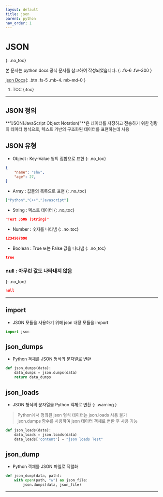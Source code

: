 ```yaml
---
layout: default
title: json
parent: python
nav_order: 1
---
```


# JSON
{: .no_toc}

본 문서는 python docs 공식 문서를 참고하여 작성되었습니다.
{: .fs-6 .fw-300 }

[json Docs][python json docs]{: .btn .fs-5 .mb-4. mb-md-0 }

1. TOC
{:toc}
---

## JSON 정의
**"JSON(JavaScript Object Notation)"**은 데이터를 저장하고 전송하기 위한 경량의 데이터 형식으로, 텍스트 기반의 구조화된 데이터를 표현하는데 사용

## JSON 유형
- Object : Key-Value 쌍의 집합으로 표현
{: .no_toc}

```json
{
    "name": "shw",
    "age": 27,
}
```

- Array : 값들의 목록으로 표현
{: .no_toc}

```json
["Python","C++","Javascript"]
```

- String : 텍스트 데이터 
{: .no_toc}

```json
"Test JSON (String)"
```   

- Number : 숫자를 나타냄
{: .no_toc}

```json
1234567890
```

- Boolean : True 또는 False 값을 나타냄
{: .no_toc}

```json
true
```

### null : 아무런 값도 나타내지 않음
{: .no_toc}
```json
null
```


---

## import
- JSON 모듈을 사용하기 위해 json 내장 모듈을 import

```py
import json
```

## json_dumps
- Python 객체를 JSON 형식의 문자열로 변환

```py
def json_dumps(data):
    data_dumps = json.dumps(data)
    return data_dumps
```

## json_loads
- JSON 형식의 문자열을 Python 객체로 변환
{: .warning }
> Python에서 정의된 json 형식 데이터는 json.loads 사용 불가   
> json.dumps 함수를 사용하여 json 데이터 객체로 변환 후 사용 가능   

```py
def json_loads(data):
    data_loads = json.loads(data)
    data_loads['content'] = "json loads Test"
```

## json_dump
- Python 객체를 JSON 파일로 직렬화

```py
def json_dump(data, path):
    with open(path, "w") as json_file:
        json.dumps(data, json_file)
```





---

[python json docs]: https://docs.python.org/ko/3/library/json.html